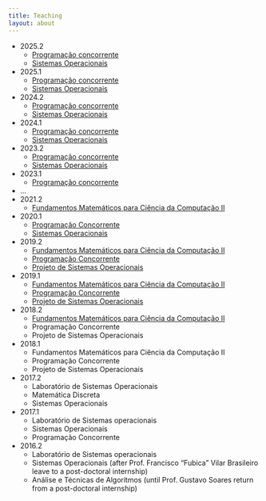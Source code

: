```yaml
---
title: Teaching
layout: about
---
```

* 2025.2
  * [Programação concorrente](pc20252)
  * [Sistemas Operacionais](so20252)
* 2025.1
  * [Programação concorrente](pc20251)
  * [Sistemas Operacionais](so20251)
* 2024.2
  * [Programação concorrente](pc20242)
  * [Sistemas Operacionais](so20242)
* 2024.1
  * [Programação concorrente](pc20241)
  * [Sistemas Operacionais](so20241)
* 2023.2
  * [Programação concorrente](pc20232)
  * [Sistemas Operacionais](so20232)
* 2023.1
  * [Programação concorrente](pc20231)
* ...
* 2021.2
  * [Fundamentos Matemáticos para Ciência da Computação II](fmccII20212)
* 2020.1
  * [Programação Concorrente](pc20201)
  * [Sistemas Operacionais]()
* 2019.2
  * [Fundamentos Matemáticos para Ciência da Computação II](fmccII20192)
  * [Programação Concorrente](pc20192)
  * [Projeto de Sistemas Operacionais](prso20192)
* 2019.1
  * [Fundamentos Matemáticos para Ciência da Computação II](fmccII20191)
  * [Programação Concorrente](pc20191)
  * [Projeto de Sistemas Operacionais](prso20191)
* 2018.2
  * [Fundamentos Matemáticos para Ciência da Computação II](fmccII20182)
  * Programação Concorrente
  * Projeto de Sistemas Operacionais
* 2018.1
  * Fundamentos Matemáticos para Ciência da Computação II
  * Programação Concorrente
  * Projeto de Sistemas Operacionais
* 2017.2
  * Laboratório de Sistemas Operacionais
  * Matemática Discreta
  * Sistemas Operacionais
* 2017.1
  *  Laboratório de Sistemas operacionais
  * Sistemas Operacionais
  * Programação Concorrente
* 2016.2
  * Laboratório de Sistemas operacionais
  * Sistemas Operacionais (after Prof. Francisco “Fubica” Vilar Brasileiro leave to a post-doctoral internship)
  * Análise e Técnicas de Algoritmos (until Prof. Gustavo Soares return from a post-doctoral internship)
